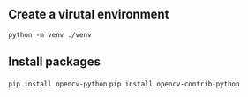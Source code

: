 ## Create a virutal environment
```python -m venv ./venv```

## Install packages
```pip install opencv-python```
```pip install opencv-contrib-python```